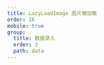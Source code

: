 ```yaml
---
title: LazyLoadImage 图片懒加载
order: 16
mobile: true
group:
  title: 数据录入
  order: 3
  path: data
---
```


<code src="../demo/LazyLoadImage.jsx"></code>
<API src="../src/LazyLoadImage.tsx"></API>
